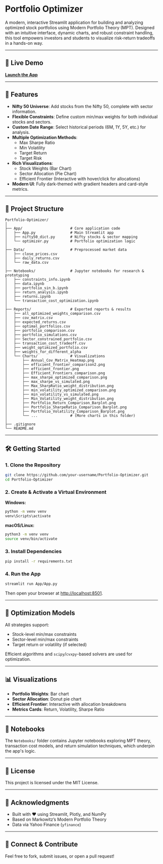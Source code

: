 # Portfolio Optimizer

A modern, interactive Streamlit application for building and analyzing optimized stock portfolios using Modern Portfolio Theory (MPT). Designed with an intuitive interface, dynamic charts, and robust constraint handling, this tool empowers investors and students to visualize risk-return tradeoffs in a hands-on way.

---

## 🚀 Live Demo

[**Launch the App**](https://tanish-verma-portfolio-optimization-india-appapp-qt5s7u.streamlit.app/)

---

## 📌 Features

- **Nifty 50 Universe**: Add stocks from the Nifty 50, complete with sector information.
- **Flexible Constraints**: Define custom min/max weights for both individual stocks and sectors.
- **Custom Date Range**: Select historical periods (6M, 1Y, 5Y, etc.) for analysis.
- **Multiple Optimization Methods**:
  - Max Sharpe Ratio
  - Min Volatility
  - Target Return
  - Target Risk
- **Rich Visualizations**:
  - Stock Weights (Bar Chart)
  - Sector Allocation (Pie Chart)
  - Efficient Frontier (Interactive with hover/click for allocations)
- **Modern UI**: Fully dark-themed with gradient headers and card-style metrics.

---

## 📂 Project Structure

```
Portfolio-Optimizer/
│
├── App/                      # Core application code
│   ├── App.py                # Main Streamlit app
│   ├── nifty50_dict.py       # Nifty stocks & sector mapping
│   └── optimizer.py          # Portfolio optimization logic
│
├── Data/                     # Preprocessed market data
│   ├── close_prices.csv
│   ├── daily_returns.csv
│   └── raw_data.csv
│
├── Notebooks/                # Jupyter notebooks for research & prototyping
│   ├── constraints_info.ipynb
│   ├── data.ipynb
│   ├── portfolio_sin_b.ipynb
│   ├── return_analysis.ipynb
│   ├── returns.ipynb
│   └── transaction_cost_optimization.ipynb
│
├── Reports/                  # Exported reports & results
│   ├── all_optimized_weights_comparison.csv
│   ├── cov_matrix.csv
│   ├── expected_returns.csv
│   ├── optimal_portfolios.csv
│   ├── portfolio_comparison.csv
│   ├── portfolio_simulations.csv
│   ├── Sector_constrained_portfolio.csv
│   ├── transaction_cost_tradeoff.csv
│   ├── weight_optimized_portfolio.csv
│   ├── weights_for_different_alpha
│   └── Charts/               # Visualizations
│       ├── Annual_Cov_Matrix_Heatmap.png
│       ├── efficient_frontier_comparison2.png
│       ├── efficient_frontier.png
│       ├── Efficient_Frontiers_comparison.png
│       ├── max_sharpe_optimized_comparison.png
│       ├── max_sharpe_vs_simulated.png
│       ├── Max_SharpRatio_weight_distribution.png
│       ├── min_volatility_optimized_comparison.png
│       ├── min_volatility_vs_simulated.png
│       ├── Min_Volatility_weight_distribution.png
│       ├── Portfolio_Return_Comparison_Barplot.png
│       ├── Portfolio_SharpeRatio_Comparison_Barplot.png
│       ├── Portfolio_Volatility_Comparison_Barplot.png
│       └── ...               # (More charts in this folder)
│
├── .gitignore
└── README.md
```

---

## 🛠️ Getting Started

### 1. Clone the Repository

```bash
git clone https://github.com/your-username/Portfolio-Optimizer.git
cd Portfolio-Optimizer
```

### 2. Create & Activate a Virtual Environment

**Windows:**
```bash
python -m venv venv
venv\Scripts\activate
```

**macOS/Linux:**
```bash
python3 -m venv venv
source venv/bin/activate
```

### 3. Install Dependencies

```bash
pip install -r requirements.txt
```

### 4. Run the App

```bash
streamlit run App/App.py
```
Then open your browser at [http://localhost:8501](http://localhost:8501).

---

## 🧮 Optimization Models

All strategies support:
- Stock-level min/max constraints
- Sector-level min/max constraints
- Target return or volatility (if selected)

Efficient algorithms and `scipy`/`cvxpy`-based solvers are used for optimization.

---

## 📊 Visualizations

- **Portfolio Weights**: Bar chart
- **Sector Allocation**: Donut pie chart
- **Efficient Frontier**: Interactive with allocation breakdowns
- **Metrics Cards**: Return, Volatility, Sharpe Ratio

---

## 📒 Notebooks

The `Notebooks/` folder contains Jupyter notebooks exploring MPT theory, transaction cost models, and return simulation techniques, which underpin the app's logic.

---

## 📜 License

This project is licensed under the MIT License.

---

## 🙌 Acknowledgments

- Built with ❤️ using Streamlit, Plotly, and NumPy
- Based on Markowitz’s Modern Portfolio Theory
- Data via Yahoo Finance (`yfinance`)

---

## 🔗 Connect & Contribute

Feel free to fork, submit issues, or open a pull request!
